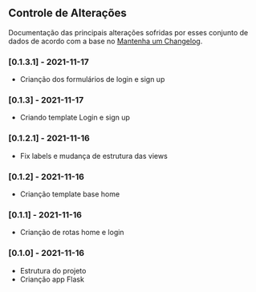 ## Controle de Alterações

Documentação das principais alterações sofridas por esses conjunto de dados de acordo com a base no [Mantenha um Changelog](https://keepachangelog.com/pt-BR/1.0.0/).


### [0.1.3.1] - 2021-11-17

- Crianção dos formulários de login e sign up

### [0.1.3] - 2021-11-17

- Criando template Login e sign up

### [0.1.2.1] - 2021-11-16

- Fix labels e mudança de estrutura das views

### [0.1.2] - 2021-11-16

- Crianção template base home

### [0.1.1] - 2021-11-16

- Crianção de rotas home e login

### [0.1.0] - 2021-11-16

- Estrutura do projeto
- Crianção app Flask